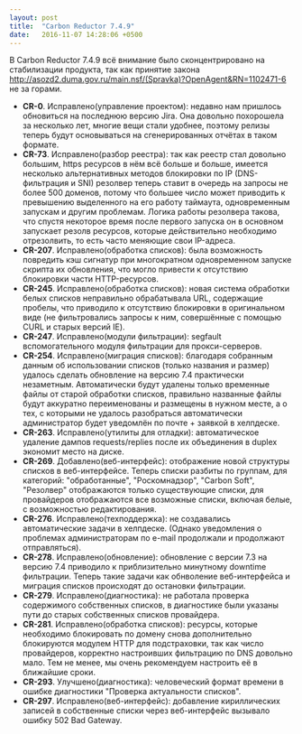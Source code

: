 ```yaml
---
layout: post
title:  "Carbon Reductor 7.4.9"
date:   2016-11-07 14:28:06 +0500
---
```

В Carbon Reductor 7.4.9 всё внимание было сконцентрировано на стабилизации продукта, так как принятие закона <http://asozd2.duma.gov.ru/main.nsf/(Spravka)?OpenAgent&RN=1102471-6>
не за горами.

- **CR-0**. Исправлено(управление проектом): недавно нам пришлось обновиться на последнюю версию Jira. Она довольно похорошела за несколько лет, многие вещи стали удобнее, поэтому релизы теперь будут основываться на сгенерированных отчётах в таком формате.
- **CR-73**. Исправлено(разбор реестра): так как реестр стал довольно большим, https ресурсов в нём всё больше и больше, имеется несколько альтернативных методов блокировки по IP (DNS-фильтрация и SNI) резолвер теперь ставит в очередь на запросы не более 500 доменов, потому что большее число может приводить к превышению выделенного на его работу таймаута, одновременным запускам и другим проблемам. Логика работы резолвера такова, что спустя некоторое время после первого запуска он в основном запускает резолв ресурсов, которые действительно необходимо отрезолвить, то есть часто меняющие свои IP-адреса.
- **CR-207**. Исправлено(обработка списков): была возможность повредить кэш сигнатур при многократном одновременном запуске скрипта их обновления, что могло привести к отсутствию блокировки части HTTP-ресурсов.
- **CR-245**. Исправлено(обработка списков): новая система обработки белых списков неправильно обрабатывала URL, содержащие пробелы, что приводило к отсутствию блокировки в оригинальном виде (не фильтровались запросы к ним, совершённые с помощью CURL и старых версий IE).
- **CR-247**. Исправлено(модули фильтрации): segfault вспомогательного модуля фильтрации для прокси-серверов.
- **CR-254**. Исправлено(миграция списков): благодаря собранным данным об использовании списков (только названия и размер) удалось сделать обновление на версию 7.4 практически незаметным. Автоматически будут удалены только временные файлы от старой обработки списков, правильно названные файлы будут аккуратно переименованы и размещены в нужном месте, а о тех, с которыми не удалось разобраться автоматически администратор будет уведомлён по почте + заявкой в хелпдеске.
- **CR-263**. Исправлено(утилиты для отладки): автоматическое удаление дампов requests/replies после их объединения в duplex экономит место на диске.
- **CR-269**. Добавлено(веб-интерфейс): отображение новой структуры списков в веб-интерфейсе. Теперь списки разбиты по группам, для категорий: "обработанные", "Роскомнадзор", "Carbon Soft", "Резолвер" отображаются только существующие списки, для провайдеров отображаются все возможные списки, включая белые, с возможностью редактирования.
- **CR-276**. Исправлено(техподдержка): не создавались автоматические задачи в хелпдеске. (Однако уведомления о проблемах администраторам по e-mail продолжали и продолжают отправляться).
- **CR-278**. Исправлено(обновление): обновление с версии 7.3 на версию 7.4 приводило к приблизительно минутному downtime фильтрации. Теперь такие задачи как обнволение веб-интерфейса и миграция списков происходят до остановки фильтрации.
- **CR-279**. Исправлено(диагностика): не работала проверка содержимого собственных списков, в диагностике были указаны пути до старых собственных списков провайдера.
- **CR-281**. Исправлено(обработка списков): ресурсы, которые необходимо блокировать по домену снова дополнительно блокируются модулем HTTP для подстраховки, так как число провайдеров, корректно настроивших фильтрацию по DNS довольно мало. Тем не менее, мы очень рекомендуем настроить её в ближайшие сроки.
- **CR-293**. Улучшено(диагностика): человеческий формат времени в ошибке диагностики "Проверка актуальности списков".
- **CR-297**. Исправлено(веб-интерфейс): добавление кириллических записей в собственные списки через веб-интерфейс вызывало ошибку 502 Bad Gateway.
